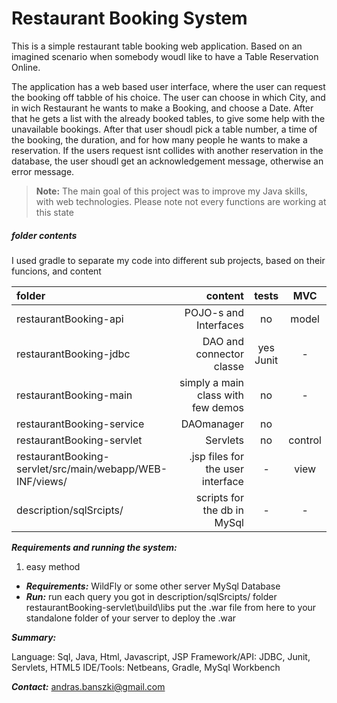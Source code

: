 Restaurant Booking System
===================

This is a simple restaurant table booking web application. Based on an imagined scenario when somebody woudl like to have a Table Reservation Online.

The application has a web based user interface, where the user can request the booking off tabble of his choice. The user can choose in which City, and in wich Restaurant he wants to make a Booking, and choose a Date. 
After that he gets a list with the already booked tables, to give some help with the unavailable bookings. After that user shoudl pick a table number, a time of the booking, the duration, and for how many people he wants to make a reservation. If the users request isnt collides with another reservation in the database, the user shoudl get an acknowledgement message, otherwise an error message.
> **Note:**
> The main goal of this project was to improve my Java skills, with web technologies. 
> Please note not every functions are working at this state


##### <i class="icon-folder-open"></i> folder contents

I used gradle to separate my code into different sub projects, based on their funcions, and content

| folder    | content | tests|MVC   |
| :------- | ----: | :---: | :---: |
| restaurantBooking-api | POJO-s and Interfaces | no|  model |
| restaurantBooking-jdbc    | DAO and connector classe  | yes Junit  | - |
| restaurantBooking-main    | simply a main class with few demos    | no | - |
| restaurantBooking-service    | DAOmanager | no | 
| restaurantBooking-servlet   | Servlets | no | control |
| restaurantBooking-servlet/src/main/webapp/WEB-INF/views/ | .jsp files for the user interface | - | view |
| description/sqlSrcipts/ | scripts for the db in MySql | - | - |




*****Requirements and running the system:*****

1. easy method 
- ***Requirements:***
WildFly or some other server
MySql Database
- *****Run:*****
run each query you got in description/sqlSrcipts/ folder
restaurantBooking-servlet\build\libs put the .war file from here to your standalone folder of your server to deploy the .war

***Summary:***

Language: Sql, Java, Html, Javascript, JSP
Framework/API: JDBC, Junit, Servlets, HTML5
IDE/Tools:  Netbeans, Gradle, MySql Workbench

***Contact:***
<i class="icon-mail"></i> andras.banszki@gmail.com

